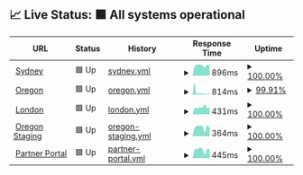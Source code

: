 ## 📈 Live Status: <!--live status--> **🟩 All systems operational**

<!--start: status pages-->
<!-- This summary is generated by Upptime (https://github.com/upptime/upptime) -->
<!-- Do not edit this manually, your changes will be overwritten -->
<!-- prettier-ignore -->
| URL | Status | History | Response Time | Uptime |
| --- | ------ | ------- | ------------- | ------ |
| <img alt="" src="https://favicons.githubusercontent.com/prod01.sydney.platformos.com" height="13"> [Sydney](https://prod01.sydney.platformos.com/_status) | 🟩 Up | [sydney.yml](https://github.com/mdyd-dev/uptime/commits/HEAD/history/sydney.yml) | <details><summary><img alt="Response time graph" src="./graphs/sydney/response-time-week.png" height="20"> 896ms</summary><br><a href="https://mdyd-dev.github.io/uptime/history/sydney"><img alt="Response time 973" src="https://img.shields.io/endpoint?url=https%3A%2F%2Fraw.githubusercontent.com%2Fmdyd-dev%2Fuptime%2FHEAD%2Fapi%2Fsydney%2Fresponse-time.json"></a><br><a href="https://mdyd-dev.github.io/uptime/history/sydney"><img alt="24-hour response time 893" src="https://img.shields.io/endpoint?url=https%3A%2F%2Fraw.githubusercontent.com%2Fmdyd-dev%2Fuptime%2FHEAD%2Fapi%2Fsydney%2Fresponse-time-day.json"></a><br><a href="https://mdyd-dev.github.io/uptime/history/sydney"><img alt="7-day response time 896" src="https://img.shields.io/endpoint?url=https%3A%2F%2Fraw.githubusercontent.com%2Fmdyd-dev%2Fuptime%2FHEAD%2Fapi%2Fsydney%2Fresponse-time-week.json"></a><br><a href="https://mdyd-dev.github.io/uptime/history/sydney"><img alt="30-day response time 898" src="https://img.shields.io/endpoint?url=https%3A%2F%2Fraw.githubusercontent.com%2Fmdyd-dev%2Fuptime%2FHEAD%2Fapi%2Fsydney%2Fresponse-time-month.json"></a><br><a href="https://mdyd-dev.github.io/uptime/history/sydney"><img alt="1-year response time 973" src="https://img.shields.io/endpoint?url=https%3A%2F%2Fraw.githubusercontent.com%2Fmdyd-dev%2Fuptime%2FHEAD%2Fapi%2Fsydney%2Fresponse-time-year.json"></a></details> | <details><summary><a href="https://mdyd-dev.github.io/uptime/history/sydney">100.00%</a></summary><a href="https://mdyd-dev.github.io/uptime/history/sydney"><img alt="All-time uptime 80.63%" src="https://img.shields.io/endpoint?url=https%3A%2F%2Fraw.githubusercontent.com%2Fmdyd-dev%2Fuptime%2FHEAD%2Fapi%2Fsydney%2Fuptime.json"></a><br><a href="https://mdyd-dev.github.io/uptime/history/sydney"><img alt="24-hour uptime 100.00%" src="https://img.shields.io/endpoint?url=https%3A%2F%2Fraw.githubusercontent.com%2Fmdyd-dev%2Fuptime%2FHEAD%2Fapi%2Fsydney%2Fuptime-day.json"></a><br><a href="https://mdyd-dev.github.io/uptime/history/sydney"><img alt="7-day uptime 100.00%" src="https://img.shields.io/endpoint?url=https%3A%2F%2Fraw.githubusercontent.com%2Fmdyd-dev%2Fuptime%2FHEAD%2Fapi%2Fsydney%2Fuptime-week.json"></a><br><a href="https://mdyd-dev.github.io/uptime/history/sydney"><img alt="30-day uptime 100.00%" src="https://img.shields.io/endpoint?url=https%3A%2F%2Fraw.githubusercontent.com%2Fmdyd-dev%2Fuptime%2FHEAD%2Fapi%2Fsydney%2Fuptime-month.json"></a><br><a href="https://mdyd-dev.github.io/uptime/history/sydney"><img alt="1-year uptime 80.63%" src="https://img.shields.io/endpoint?url=https%3A%2F%2Fraw.githubusercontent.com%2Fmdyd-dev%2Fuptime%2FHEAD%2Fapi%2Fsydney%2Fuptime-year.json"></a></details>
| <img alt="" src="https://favicons.githubusercontent.com/prod01.oregon.platform-os.com" height="13"> [Oregon](https://prod01.oregon.platform-os.com/_status) | 🟩 Up | [oregon.yml](https://github.com/mdyd-dev/uptime/commits/HEAD/history/oregon.yml) | <details><summary><img alt="Response time graph" src="./graphs/oregon/response-time-week.png" height="20"> 814ms</summary><br><a href="https://mdyd-dev.github.io/uptime/history/oregon"><img alt="Response time 718" src="https://img.shields.io/endpoint?url=https%3A%2F%2Fraw.githubusercontent.com%2Fmdyd-dev%2Fuptime%2FHEAD%2Fapi%2Foregon%2Fresponse-time.json"></a><br><a href="https://mdyd-dev.github.io/uptime/history/oregon"><img alt="24-hour response time 395" src="https://img.shields.io/endpoint?url=https%3A%2F%2Fraw.githubusercontent.com%2Fmdyd-dev%2Fuptime%2FHEAD%2Fapi%2Foregon%2Fresponse-time-day.json"></a><br><a href="https://mdyd-dev.github.io/uptime/history/oregon"><img alt="7-day response time 814" src="https://img.shields.io/endpoint?url=https%3A%2F%2Fraw.githubusercontent.com%2Fmdyd-dev%2Fuptime%2FHEAD%2Fapi%2Foregon%2Fresponse-time-week.json"></a><br><a href="https://mdyd-dev.github.io/uptime/history/oregon"><img alt="30-day response time 740" src="https://img.shields.io/endpoint?url=https%3A%2F%2Fraw.githubusercontent.com%2Fmdyd-dev%2Fuptime%2FHEAD%2Fapi%2Foregon%2Fresponse-time-month.json"></a><br><a href="https://mdyd-dev.github.io/uptime/history/oregon"><img alt="1-year response time 718" src="https://img.shields.io/endpoint?url=https%3A%2F%2Fraw.githubusercontent.com%2Fmdyd-dev%2Fuptime%2FHEAD%2Fapi%2Foregon%2Fresponse-time-year.json"></a></details> | <details><summary><a href="https://mdyd-dev.github.io/uptime/history/oregon">99.91%</a></summary><a href="https://mdyd-dev.github.io/uptime/history/oregon"><img alt="All-time uptime 80.65%" src="https://img.shields.io/endpoint?url=https%3A%2F%2Fraw.githubusercontent.com%2Fmdyd-dev%2Fuptime%2FHEAD%2Fapi%2Foregon%2Fuptime.json"></a><br><a href="https://mdyd-dev.github.io/uptime/history/oregon"><img alt="24-hour uptime 100.00%" src="https://img.shields.io/endpoint?url=https%3A%2F%2Fraw.githubusercontent.com%2Fmdyd-dev%2Fuptime%2FHEAD%2Fapi%2Foregon%2Fuptime-day.json"></a><br><a href="https://mdyd-dev.github.io/uptime/history/oregon"><img alt="7-day uptime 99.91%" src="https://img.shields.io/endpoint?url=https%3A%2F%2Fraw.githubusercontent.com%2Fmdyd-dev%2Fuptime%2FHEAD%2Fapi%2Foregon%2Fuptime-week.json"></a><br><a href="https://mdyd-dev.github.io/uptime/history/oregon"><img alt="30-day uptime 99.98%" src="https://img.shields.io/endpoint?url=https%3A%2F%2Fraw.githubusercontent.com%2Fmdyd-dev%2Fuptime%2FHEAD%2Fapi%2Foregon%2Fuptime-month.json"></a><br><a href="https://mdyd-dev.github.io/uptime/history/oregon"><img alt="1-year uptime 80.65%" src="https://img.shields.io/endpoint?url=https%3A%2F%2Fraw.githubusercontent.com%2Fmdyd-dev%2Fuptime%2FHEAD%2Fapi%2Foregon%2Fuptime-year.json"></a></details>
| <img alt="" src="https://favicons.githubusercontent.com/prod01.london.platform-os.com" height="13"> [London](https://prod01.london.platform-os.com/_status) | 🟩 Up | [london.yml](https://github.com/mdyd-dev/uptime/commits/HEAD/history/london.yml) | <details><summary><img alt="Response time graph" src="./graphs/london/response-time-week.png" height="20"> 431ms</summary><br><a href="https://mdyd-dev.github.io/uptime/history/london"><img alt="Response time 450" src="https://img.shields.io/endpoint?url=https%3A%2F%2Fraw.githubusercontent.com%2Fmdyd-dev%2Fuptime%2FHEAD%2Fapi%2Flondon%2Fresponse-time.json"></a><br><a href="https://mdyd-dev.github.io/uptime/history/london"><img alt="24-hour response time 420" src="https://img.shields.io/endpoint?url=https%3A%2F%2Fraw.githubusercontent.com%2Fmdyd-dev%2Fuptime%2FHEAD%2Fapi%2Flondon%2Fresponse-time-day.json"></a><br><a href="https://mdyd-dev.github.io/uptime/history/london"><img alt="7-day response time 431" src="https://img.shields.io/endpoint?url=https%3A%2F%2Fraw.githubusercontent.com%2Fmdyd-dev%2Fuptime%2FHEAD%2Fapi%2Flondon%2Fresponse-time-week.json"></a><br><a href="https://mdyd-dev.github.io/uptime/history/london"><img alt="30-day response time 438" src="https://img.shields.io/endpoint?url=https%3A%2F%2Fraw.githubusercontent.com%2Fmdyd-dev%2Fuptime%2FHEAD%2Fapi%2Flondon%2Fresponse-time-month.json"></a><br><a href="https://mdyd-dev.github.io/uptime/history/london"><img alt="1-year response time 450" src="https://img.shields.io/endpoint?url=https%3A%2F%2Fraw.githubusercontent.com%2Fmdyd-dev%2Fuptime%2FHEAD%2Fapi%2Flondon%2Fresponse-time-year.json"></a></details> | <details><summary><a href="https://mdyd-dev.github.io/uptime/history/london">100.00%</a></summary><a href="https://mdyd-dev.github.io/uptime/history/london"><img alt="All-time uptime 100.00%" src="https://img.shields.io/endpoint?url=https%3A%2F%2Fraw.githubusercontent.com%2Fmdyd-dev%2Fuptime%2FHEAD%2Fapi%2Flondon%2Fuptime.json"></a><br><a href="https://mdyd-dev.github.io/uptime/history/london"><img alt="24-hour uptime 100.00%" src="https://img.shields.io/endpoint?url=https%3A%2F%2Fraw.githubusercontent.com%2Fmdyd-dev%2Fuptime%2FHEAD%2Fapi%2Flondon%2Fuptime-day.json"></a><br><a href="https://mdyd-dev.github.io/uptime/history/london"><img alt="7-day uptime 100.00%" src="https://img.shields.io/endpoint?url=https%3A%2F%2Fraw.githubusercontent.com%2Fmdyd-dev%2Fuptime%2FHEAD%2Fapi%2Flondon%2Fuptime-week.json"></a><br><a href="https://mdyd-dev.github.io/uptime/history/london"><img alt="30-day uptime 100.00%" src="https://img.shields.io/endpoint?url=https%3A%2F%2Fraw.githubusercontent.com%2Fmdyd-dev%2Fuptime%2FHEAD%2Fapi%2Flondon%2Fuptime-month.json"></a><br><a href="https://mdyd-dev.github.io/uptime/history/london"><img alt="1-year uptime 100.00%" src="https://img.shields.io/endpoint?url=https%3A%2F%2Fraw.githubusercontent.com%2Fmdyd-dev%2Fuptime%2FHEAD%2Fapi%2Flondon%2Fuptime-year.json"></a></details>
| <img alt="" src="https://favicons.githubusercontent.com/staging.oregon.platformos.com" height="13"> [Oregon Staging](https://staging.oregon.platformos.com/_status) | 🟩 Up | [oregon-staging.yml](https://github.com/mdyd-dev/uptime/commits/HEAD/history/oregon-staging.yml) | <details><summary><img alt="Response time graph" src="./graphs/oregon-staging/response-time-week.png" height="20"> 364ms</summary><br><a href="https://mdyd-dev.github.io/uptime/history/oregon-staging"><img alt="Response time 424" src="https://img.shields.io/endpoint?url=https%3A%2F%2Fraw.githubusercontent.com%2Fmdyd-dev%2Fuptime%2FHEAD%2Fapi%2Foregon-staging%2Fresponse-time.json"></a><br><a href="https://mdyd-dev.github.io/uptime/history/oregon-staging"><img alt="24-hour response time 352" src="https://img.shields.io/endpoint?url=https%3A%2F%2Fraw.githubusercontent.com%2Fmdyd-dev%2Fuptime%2FHEAD%2Fapi%2Foregon-staging%2Fresponse-time-day.json"></a><br><a href="https://mdyd-dev.github.io/uptime/history/oregon-staging"><img alt="7-day response time 364" src="https://img.shields.io/endpoint?url=https%3A%2F%2Fraw.githubusercontent.com%2Fmdyd-dev%2Fuptime%2FHEAD%2Fapi%2Foregon-staging%2Fresponse-time-week.json"></a><br><a href="https://mdyd-dev.github.io/uptime/history/oregon-staging"><img alt="30-day response time 380" src="https://img.shields.io/endpoint?url=https%3A%2F%2Fraw.githubusercontent.com%2Fmdyd-dev%2Fuptime%2FHEAD%2Fapi%2Foregon-staging%2Fresponse-time-month.json"></a><br><a href="https://mdyd-dev.github.io/uptime/history/oregon-staging"><img alt="1-year response time 424" src="https://img.shields.io/endpoint?url=https%3A%2F%2Fraw.githubusercontent.com%2Fmdyd-dev%2Fuptime%2FHEAD%2Fapi%2Foregon-staging%2Fresponse-time-year.json"></a></details> | <details><summary><a href="https://mdyd-dev.github.io/uptime/history/oregon-staging">100.00%</a></summary><a href="https://mdyd-dev.github.io/uptime/history/oregon-staging"><img alt="All-time uptime 99.99%" src="https://img.shields.io/endpoint?url=https%3A%2F%2Fraw.githubusercontent.com%2Fmdyd-dev%2Fuptime%2FHEAD%2Fapi%2Foregon-staging%2Fuptime.json"></a><br><a href="https://mdyd-dev.github.io/uptime/history/oregon-staging"><img alt="24-hour uptime 100.00%" src="https://img.shields.io/endpoint?url=https%3A%2F%2Fraw.githubusercontent.com%2Fmdyd-dev%2Fuptime%2FHEAD%2Fapi%2Foregon-staging%2Fuptime-day.json"></a><br><a href="https://mdyd-dev.github.io/uptime/history/oregon-staging"><img alt="7-day uptime 100.00%" src="https://img.shields.io/endpoint?url=https%3A%2F%2Fraw.githubusercontent.com%2Fmdyd-dev%2Fuptime%2FHEAD%2Fapi%2Foregon-staging%2Fuptime-week.json"></a><br><a href="https://mdyd-dev.github.io/uptime/history/oregon-staging"><img alt="30-day uptime 100.00%" src="https://img.shields.io/endpoint?url=https%3A%2F%2Fraw.githubusercontent.com%2Fmdyd-dev%2Fuptime%2FHEAD%2Fapi%2Foregon-staging%2Fuptime-month.json"></a><br><a href="https://mdyd-dev.github.io/uptime/history/oregon-staging"><img alt="1-year uptime 99.99%" src="https://img.shields.io/endpoint?url=https%3A%2F%2Fraw.githubusercontent.com%2Fmdyd-dev%2Fuptime%2FHEAD%2Fapi%2Foregon-staging%2Fuptime-year.json"></a></details>
| <img alt="" src="https://favicons.githubusercontent.com/partners.platformos.com" height="13"> [Partner Portal](https://partners.platformos.com/) | 🟩 Up | [partner-portal.yml](https://github.com/mdyd-dev/uptime/commits/HEAD/history/partner-portal.yml) | <details><summary><img alt="Response time graph" src="./graphs/partner-portal/response-time-week.png" height="20"> 445ms</summary><br><a href="https://mdyd-dev.github.io/uptime/history/partner-portal"><img alt="Response time 531" src="https://img.shields.io/endpoint?url=https%3A%2F%2Fraw.githubusercontent.com%2Fmdyd-dev%2Fuptime%2FHEAD%2Fapi%2Fpartner-portal%2Fresponse-time.json"></a><br><a href="https://mdyd-dev.github.io/uptime/history/partner-portal"><img alt="24-hour response time 469" src="https://img.shields.io/endpoint?url=https%3A%2F%2Fraw.githubusercontent.com%2Fmdyd-dev%2Fuptime%2FHEAD%2Fapi%2Fpartner-portal%2Fresponse-time-day.json"></a><br><a href="https://mdyd-dev.github.io/uptime/history/partner-portal"><img alt="7-day response time 445" src="https://img.shields.io/endpoint?url=https%3A%2F%2Fraw.githubusercontent.com%2Fmdyd-dev%2Fuptime%2FHEAD%2Fapi%2Fpartner-portal%2Fresponse-time-week.json"></a><br><a href="https://mdyd-dev.github.io/uptime/history/partner-portal"><img alt="30-day response time 475" src="https://img.shields.io/endpoint?url=https%3A%2F%2Fraw.githubusercontent.com%2Fmdyd-dev%2Fuptime%2FHEAD%2Fapi%2Fpartner-portal%2Fresponse-time-month.json"></a><br><a href="https://mdyd-dev.github.io/uptime/history/partner-portal"><img alt="1-year response time 531" src="https://img.shields.io/endpoint?url=https%3A%2F%2Fraw.githubusercontent.com%2Fmdyd-dev%2Fuptime%2FHEAD%2Fapi%2Fpartner-portal%2Fresponse-time-year.json"></a></details> | <details><summary><a href="https://mdyd-dev.github.io/uptime/history/partner-portal">100.00%</a></summary><a href="https://mdyd-dev.github.io/uptime/history/partner-portal"><img alt="All-time uptime 100.00%" src="https://img.shields.io/endpoint?url=https%3A%2F%2Fraw.githubusercontent.com%2Fmdyd-dev%2Fuptime%2FHEAD%2Fapi%2Fpartner-portal%2Fuptime.json"></a><br><a href="https://mdyd-dev.github.io/uptime/history/partner-portal"><img alt="24-hour uptime 100.00%" src="https://img.shields.io/endpoint?url=https%3A%2F%2Fraw.githubusercontent.com%2Fmdyd-dev%2Fuptime%2FHEAD%2Fapi%2Fpartner-portal%2Fuptime-day.json"></a><br><a href="https://mdyd-dev.github.io/uptime/history/partner-portal"><img alt="7-day uptime 100.00%" src="https://img.shields.io/endpoint?url=https%3A%2F%2Fraw.githubusercontent.com%2Fmdyd-dev%2Fuptime%2FHEAD%2Fapi%2Fpartner-portal%2Fuptime-week.json"></a><br><a href="https://mdyd-dev.github.io/uptime/history/partner-portal"><img alt="30-day uptime 100.00%" src="https://img.shields.io/endpoint?url=https%3A%2F%2Fraw.githubusercontent.com%2Fmdyd-dev%2Fuptime%2FHEAD%2Fapi%2Fpartner-portal%2Fuptime-month.json"></a><br><a href="https://mdyd-dev.github.io/uptime/history/partner-portal"><img alt="1-year uptime 100.00%" src="https://img.shields.io/endpoint?url=https%3A%2F%2Fraw.githubusercontent.com%2Fmdyd-dev%2Fuptime%2FHEAD%2Fapi%2Fpartner-portal%2Fuptime-year.json"></a></details>

<!--end: status pages-->
